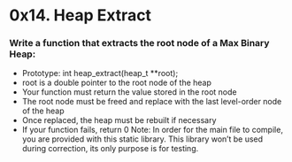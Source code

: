 # 0x14. Heap Extract

### Write a function that extracts the root node of a Max Binary Heap:

- Prototype: int heap_extract(heap_t **root);
- root is a double pointer to the root node of the heap
- Your function must return the value stored in the root node
- The root node must be freed and replace with the last level-order node of the heap
- Once replaced, the heap must be rebuilt if necessary
- If your function fails, return 0
Note: In order for the main file to compile, you are provided with this static library. This library won’t be used during correction, its only purpose is for testing.